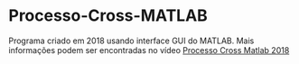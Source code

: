 # Processo-Cross-MATLAB
Programa criado em 2018 usando interface GUI do MATLAB. Mais informações podem ser encontradas no vídeo [Processo Cross Matlab 2018](https://www.youtube.com/watch?v=6ybpryndOUg&ab_channel=FelipedaSilvaBrandao)
